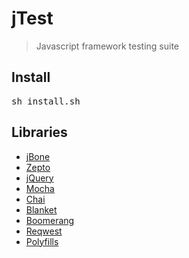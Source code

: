 jTest
=====

> Javascript framework testing suite


Install
-------

<pre>sh install.sh</pre>


Libraries
---------

* [jBone](https://github.com/kupriyanenko/jbone)
* [Zepto](https://github.com/madrobby/zepto)
* [jQuery](https://github.com/jquery/jquery)
* [Mocha](https://github.com/mochajs/mocha)
* [Chai](https://github.com/chaijs/chai)
* [Blanket](https://github.com/alex-seville/blanket)
* [Boomerang](https://github.com/yahoo/boomerang)
* [Reqwest](https://github.com/ded/reqwest)
* [Polyfills](https://github.com/remy/polyfills)
